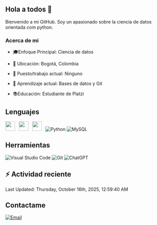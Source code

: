 ## Hola a todos 👋

Bienvenido a mi GitHub. Soy un apasionado sobre la ciencia de datos orientada com python.

### Acerca de mi

* 🎓Enfoque Principal: Ciencia de datos

* 📍 Ubicación: Bogotá, Colombia

* 💼 Puesto/trabajo actual: Ninguno

* 🌱 Aprendizaje actual: Bases de datos y Git

* 📚Educación: Estudiante de Platzi

## Lenguajes

<img style='height: 30px;' src="https://img.shields.io/badge/html5%20-%23e34f26.svg?&style=for-the-badge&logo=html5&logoColor=white"/>&nbsp;&nbsp; <img style='height: 30px;' src="https://img.shields.io/badge/css3%20-%231572B6.svg?&style=for-the-badge&logo=css3&logoColor=white" />&nbsp;&nbsp;
  <img style='height: 30px;' src="https://img.shields.io/badge/JavaScript-323330?style=for-the-badge&logo=javascript&logoColor=F7DF1E" />&nbsp;&nbsp; ![Python](https://img.shields.io/badge/Python-FFD43B?style=for-the-badge&logo=python&logoColor=blue) ![MySQL](https://img.shields.io/badge/MySQL-4479A1?style=for-the-badge&logo=mysql&logoColor=white)

## Herramientas

![Visual Studio Code](https://custom-icon-badges.demolab.com/badge/Visual%20Studio%20Code-0078d7.svg?style=for-the-badge&logo=vsc&logoColor=white) ![Git](https://img.shields.io/badge/GIT-E44C30?style=for-the-badge&logo=git&logoColor=white) ![ChatGPT](https://img.shields.io/badge/ChatGPT-74aa9c?style=for-the-badge&logo=openai&logoColor=white)

## :zap: Actividad reciente
<!--RECENT_ACTIVITY:start-->
<!--RECENT_ACTIVITY:end-->
<!--RECENT_ACTIVITY:last_update-->
Last Updated: Thursday, October 16th, 2025, 12:59:40 AM
<!--RECENT_ACTIVITY:last_update_end-->

## Contactame

[![Email](https://img.shields.io/badge/Gmail-D14836?style=for-the-badge&logo=gmail&logoColor=white)](mailto://davidalejandrocmbs@gmail.com)
